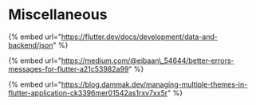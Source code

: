 # Miscellaneous

{% embed url="https://flutter.dev/docs/development/data-and-backend/json" %}

{% embed url="https://medium.com/@eibaan\_54644/better-errors-messages-for-flutter-a21c53982a99" %}

{% embed url="https://blog.dammak.dev/managing-multiple-themes-in-flutter-application-ck3396mer01542as1rxv7xx5r" %}







